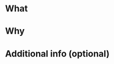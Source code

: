 <!--
PRありがとうございます！ 可能であればタイトルに、以下で示すようなPRの種類が分かるようなキーワードをプリフィクスしてください。
fix / refactor / feat / enhance / perf / chore
また、PRの粒度が適切であることを確認してください。ひとつのPRに複数の種類の変更や関心を含めることは避けてください。
このPRによって解決されるIssueがある場合は、そのIssue IDを本文内に記入してください。
-->
<!--
Thank you for your PR! If possible, prefix the title with a keyword that identifies the type of this PR, as shown below.
fix / refactor / feat / enhance / perf / chore
Also, make sure that the granularity of this PR is appropriate. Please do not include more than one type of change or interest in a single PR.
If there is an issue to be resolved by this PR, please include the Issue ID in the text.
-->

# What
<!-- このPRで何をしたのか？ どう変わるのか？ -->
<!-- What did you do with this PR? How will it change things? -->

# Why
<!-- なぜそうするのか？ どういう意図なのか？ -->
<!-- Why do you do it? What are your intentions? -->

# Additional info (optional)
<!-- テスト観点など -->
<!-- Test perspective, etc -->
